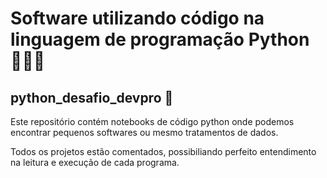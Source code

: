 # Software utilizando código na linguagem de programação Python 👨🏻‍💻
## python_desafio_devpro 🐍

Este repositório contém notebooks de código python onde podemos encontrar pequenos softwares ou mesmo tratamentos de dados.

Todos os projetos estão comentados, possibiliando perfeito entendimento na leitura e execução de cada programa. 
